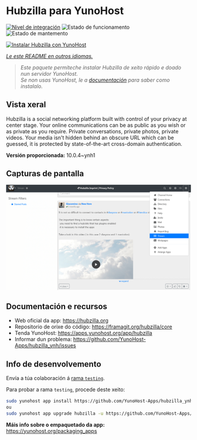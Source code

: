 <!--
NOTA: Este README foi creado automáticamente por <https://github.com/YunoHost/apps/tree/master/tools/readme_generator>
NON debe editarse manualmente.
-->

# Hubzilla para YunoHost

[![Nivel de integración](https://apps.yunohost.org/badge/integration/hubzilla)](https://ci-apps.yunohost.org/ci/apps/hubzilla/)
![Estado de funcionamento](https://apps.yunohost.org/badge/state/hubzilla)
![Estado de mantemento](https://apps.yunohost.org/badge/maintained/hubzilla)

[![Instalar Hubzilla con YunoHost](https://install-app.yunohost.org/install-with-yunohost.svg)](https://install-app.yunohost.org/?app=hubzilla)

*[Le este README en outros idiomas.](./ALL_README.md)*

> *Este paquete permíteche instalar Hubzilla de xeito rápido e doado nun servidor YunoHost.*  
> *Se non usas YunoHost, le a [documentación](https://yunohost.org/install) para saber como instalalo.*

## Vista xeral

Hubzilla is a social networking platform built with control of your privacy at center stage. Your online communications can be as public as you wish or as private as you require. Private conversations, private photos, private videos. Your media isn't hidden behind an obscure URL which can be guessed, it is protected by state-of-the-art cross-domain authentication.


**Versión proporcionada:** 10.0.4~ynh1

## Capturas de pantalla

![Captura de pantalla de Hubzilla](./doc/screenshots/hubzilla-1.png)

## Documentación e recursos

- Web oficial da app: <https://hubzilla.org>
- Repositorio de orixe do código: <https://framagit.org/hubzilla/core>
- Tenda YunoHost: <https://apps.yunohost.org/app/hubzilla>
- Informar dun problema: <https://github.com/YunoHost-Apps/hubzilla_ynh/issues>

## Info de desenvolvemento

Envía a túa colaboración á [rama `testing`](https://github.com/YunoHost-Apps/hubzilla_ynh/tree/testing).

Para probar a rama `testing`, procede deste xeito:

```bash
sudo yunohost app install https://github.com/YunoHost-Apps/hubzilla_ynh/tree/testing --debug
ou
sudo yunohost app upgrade hubzilla -u https://github.com/YunoHost-Apps/hubzilla_ynh/tree/testing --debug
```

**Máis info sobre o empaquetado da app:** <https://yunohost.org/packaging_apps>
